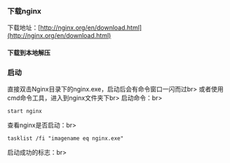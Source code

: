 ### 下载nginx
下载地址：[http://nginx.org/en/download.html](http://nginx.org/en/download.html)<br>

#### 下载到本地解压

### 启动
直接双击Nginx目录下的nginx.exe，启动后会有命令窗口一闪而过br>
或者使用cmd命令工具，进入到nginx文件夹下br>
启动命令：br>

	start nginx

查看nginx是否启动：br>

	tasklist /fi "imagename eq nginx.exe"

启动成功的标志：br>

